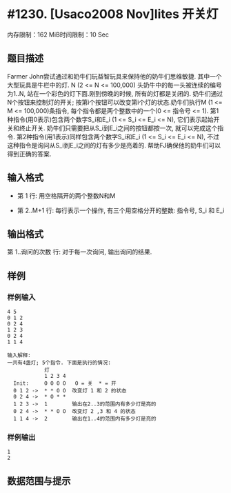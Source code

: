 # #1230. [Usaco2008 Nov]lites 开关灯

内存限制：162 MiB时间限制：10 Sec

## 题目描述

Farmer John尝试通过和奶牛们玩益智玩具来保持他的奶牛们思维敏捷. 其中一个大型玩具是牛栏中的灯. N (2 <= N <= 100,000) 头奶牛中的每一头被连续的编号为1..N, 站在一个彩色的灯下面.刚到傍晚的时候, 所有的灯都是关闭的. 奶牛们通过N个按钮来控制灯的开关; 按第i个按钮可以改变第i个灯的状态.奶牛们执行M (1 <= M <= 100,000)条指令, 每个指令都是两个整数中的一个(0 <= 指令号 <= 1). 第1种指令(用0表示)包含两个数字S_i和E_i (1 <= S_i <= E_i <= N), 它们表示起始开关和终止开关. 奶牛们只需要把从S_i到E_i之间的按钮都按一次, 就可以完成这个指令. 第2种指令(用1表示)同样包含两个数字S_i和E_i (1 <= S_i <= E_i <= N), 不过这种指令是询问从S_i到E_i之间的灯有多少是亮着的. 帮助FJ确保他的奶牛们可以得到正确的答案. 

## 输入格式

* 第 1 行: 用空格隔开的两个整数N和M

 * 第 2..M+1 行: 每行表示一个操作, 有三个用空格分开的整数: 指令号, S_i 和 E_i 

## 输出格式

第 1..询问的次数 行: 对于每一次询问, 输出询问的结果. 

## 样例

### 样例输入

    
    4 5
    0 1 2
    0 2 4
    1 2 3
    0 2 4
    1 1 4
    
    输入解释:
    一共有4盏灯; 5个指令. 下面是执行的情况:
    	        灯
                1 2 3 4
      Init:     O O O O   O = 关  * = 开
      0 1 2 ->  * * O O  改变灯 1 和 2 的状态
      0 2 4 ->  * O * *
      1 2 3 ->  1        输出在2..3的范围内有多少灯是亮的
      0 2 4 ->  * * O O  改变灯 2 ,3 和 4 的状态
      1 1 4 ->  2        输出在1..4的范围内有多少灯是亮的
    
    
    
    
    
    

### 样例输出

    
    1
    2
    
    

## 数据范围与提示
